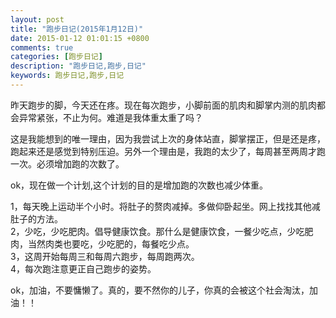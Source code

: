 ```yaml
---
layout: post
title: "跑步日记(2015年1月12日)"
date: 2015-01-12 01:01:15 +0800
comments: true
categories: [跑步日记]
description: "跑步日记,跑步,日记"
keywords: 跑步日记,跑步,日记
---
```


昨天跑步的脚，今天还在疼。现在每次跑步，小脚前面的肌肉和脚掌内测的肌肉都会异常紧张，不止为何。难道是我体重太重了吗？  

这是我能想到的唯一理由，因为我尝试上次的身体站直，脚掌摆正，但是还是疼，跑起来还是感觉到特别压迫。另外一个理由是，我跑的太少了，每周甚至两周才跑一次。必须增加跑的次数了。  

ok，现在做一个计划,这个计划的目的是增加跑的次数也减少体重。   

1，每天晚上运动半个小时。将肚子的赘肉减掉。多做仰卧起坐。网上找找其他减肚子的方法。  
2，少吃，少吃肥肉。倡导健康饮食。那什么是健康饮食，一餐少吃点，少吃肥肉，当然肉类也要吃，少吃肥的，每餐吃少点。  
3，这周开始每周三和每周六跑步，每周跑两次。   
4，每次跑注意更正自己跑步的姿势。      

ok，加油，不要慵懒了。真的，要不然你的儿子，你真的会被这个社会淘汰，加油！！